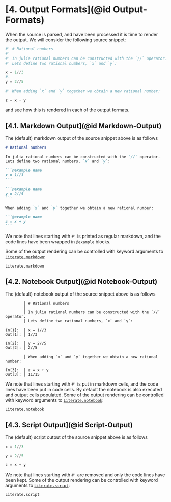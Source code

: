 # [**4.** Output Formats](@id Output-Formats)

When the source is parsed, and have been processed it is time to render the output.
We will consider the following source snippet:

```julia
#' # Rational numbers
#'
#' In julia rational numbers can be constructed with the `//` operator.
#' Lets define two rational numbers, `x` and `y`:

x = 1//3
#-
y = 2//5

#' When adding `x` and `y` together we obtain a new rational number:

z = x + y
```

and see how this is rendered in each of the output formats.

## [**4.1.** Markdown Output](@id Markdown-Output)

The (default) markdown output of the source snippet above is as follows

````markdown
# Rational numbers

In julia rational numbers can be constructed with the `//` operator.
Lets define two rational numbers, `x` and `y`:

```@example name
x = 1//3
```

```@example name
y = 2//5
```

When adding `x` and `y` together we obtain a new rational number:

```@example name
z = x + y
```
````

We note that lines starting with `#'` is printed as regular markdown,
and the code lines have been wrapped in `@example` blocks.

Some of the output rendering can be controlled with keyword arguments to
[`Literate.markdown`](@ref):

```@docs
Literate.markdown
```

## [**4.2.** Notebook Output](@id Notebook-Output)

The (default) notebook output of the source snippet above is as follows

```
        │ # Rational numbers
        │
        │ In julia rational numbers can be constructed with the `//` operator.
        │ Lets define two rational numbers, `x` and `y`:

In[1]:  │ x = 1//3
Out[1]: │ 1//3

In[2]:  │ y = 2//5
Out[2]: │ 2//5

        │ When adding `x` and `y` together we obtain a new rational number:

In[3]:  │ z = x + y
Out[3]: │ 11/15
```

We note that lines starting with `#'` is put in markdown cells,
and the code lines have been put in code cells. By default the notebook
is also executed and output cells populated. Some of the output rendering
can be controlled with keyword arguments to [`Literate.notebook`](@ref):

```@docs
Literate.notebook
```


## [**4.3.** Script Output](@id Script-Output)

The (default) script output of the source snippet above is as follows

```julia
x = 1//3

y = 2//5

z = x + y
```

We note that lines starting with `#'` are removed and only the
code lines have been kept. Some of the output rendering can be controlled
with keyword arguments to [`Literate.script`](@ref):

```@docs
Literate.script
```
